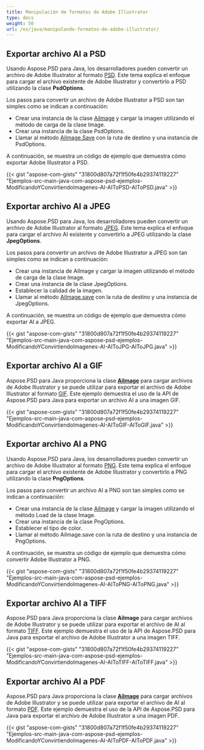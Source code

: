 ```yaml
---
title: Manipulación de formatos de Adobe Illustrator
type: docs
weight: 50
url: /es/java/manipulando-formatos-de-adobe-illustrator/
---
```


## **Exportar archivo AI a PSD**
Usando Aspose.PSD para Java, los desarrolladores pueden convertir un archivo de Adobe Illustrator al formato [PSD](https://wiki.fileformat.com/image/psd/). Este tema explica el enfoque para cargar el archivo existente de Adobe Illustrator y convertirlo a PSD utilizando la clase **PsdOptions**.

Los pasos para convertir un archivo de Adobe Illustrator a PSD son tan simples como se indican a continuación:

- Crear una instancia de la clase [AiImage](https://reference.aspose.com/java/psd/com.aspose.psd.fileformats.ai/AiImage) y cargar la imagen utilizando el método de carga de la clase Image.
- Crear una instancia de la clase PsdOptions.
- Llamar al método [AiImage.Save](https://reference.aspose.com/java/psd/com.aspose.psd/Image#save--) con la ruta de destino y una instancia de PsdOptions.

A continuación, se muestra un código de ejemplo que demuestra cómo exportar Adobe Illustrator a PSD.



{{< gist "aspose-com-gists" "31800d807a72f1f50fe4b29374119227" "Ejemplos-src-main-java-com-aspose-psd-ejemplos-ModificandoYConvirtiendoImagenes-AI-AIToPSD-AIToPSD.java" >}}
## **Exportar archivo AI a JPEG**
Usando Aspose.PSD para Java, los desarrolladores pueden convertir un archivo de Adobe Illustrator al formato [JPEG](https://wiki.fileformat.com/image/jpeg/). Este tema explica el enfoque para cargar el archivo AI existente y convertirlo a JPEG utilizando la clase **JpegOptions**.

Los pasos para convertir un archivo de Adobe Illustrator a JPEG son tan simples como se indican a continuación:

- Crear una instancia de AiImage y cargar la imagen utilizando el método de carga de la clase Image.
- Crear una instancia de la clase JpegOptions.
- Establecer la calidad de la imagen.
- Llamar al método [AiImage.save](https://reference.aspose.com/java/psd/com.aspose.psd.fileformats.ai/AiImage) con la ruta de destino y una instancia de JpegOptions.

A continuación, se muestra un código de ejemplo que demuestra cómo exportar AI a JPEG.



{{< gist "aspose-com-gists" "31800d807a72f1f50fe4b29374119227" "Ejemplos-src-main-java-com-aspose-psd-ejemplos-ModificandoYConvirtiendoImagenes-AI-AIToJPG-AIToJPG.java" >}}
## **Exportar archivo AI a GIF**
Aspose.PSD para Java proporciona la clase [**AiImage**](https://reference.aspose.com/java/psd/com.aspose.psd.fileformats.ai/AiImage) para cargar archivos de Adobe Illustrator y se puede utilizar para exportar el archivo de Adobe Illustrator al formato [GIF](https://wiki.fileformat.com/image/gif/). Este ejemplo demuestra el uso de la API de Aspose.PSD para Java para exportar un archivo AI a una imagen GIF.

{{< gist "aspose-com-gists" "31800d807a72f1f50fe4b29374119227" "Ejemplos-src-main-java-com-aspose-psd-ejemplos-ModificandoYConvirtiendoImagenes-AI-AIToGIF-AIToGIF.java" >}}
## **Exportar archivo AI a PNG**
Usando Aspose.PSD para Java, los desarrolladores pueden convertir un archivo de Adobe Illustrator al formato [PNG](https://wiki.fileformat.com/image/png/). Este tema explica el enfoque para cargar el archivo existente de Adobe Illustrator y convertirlo a PNG utilizando la clase **PngOptions**.

Los pasos para convertir un archivo AI a PNG son tan simples como se indican a continuación:

- Crear una instancia de la clase [AiImage](https://reference.aspose.com/java/psd/com.aspose.psd.fileformats.ai/AiImage) y cargar la imagen utilizando el método Load de la clase Image.
- Crear una instancia de la clase PngOptions.
- Establecer el tipo de color.
- Llamar al método AiImage.save con la ruta de destino y una instancia de PngOptions.

A continuación, se muestra un código de ejemplo que demuestra cómo convertir Adobe Illustrator a PNG.



{{< gist "aspose-com-gists" "31800d807a72f1f50fe4b29374119227" "Ejemplos-src-main-java-com-aspose-psd-ejemplos-ModificandoYConvirtiendoImagenes-AI-AIToPNG-AIToPNG.java" >}}
## **Exportar archivo AI a TIFF**
Aspose.PSD para Java proporciona la clase **AiImage** para cargar archivos de Adobe Illustrator y se puede utilizar para exportar el archivo de AI al formato [TIFF](https://wiki.fileformat.com/image/tiff). Este ejemplo demuestra el uso de la API de Aspose.PSD para Java para exportar el archivo de Adobe Illustrator a una imagen TIFF.

{{< gist "aspose-com-gists" "31800d807a72f1f50fe4b29374119227" "Ejemplos-src-main-java-com-aspose-psd-ejemplos-ModificandoYConvirtiendoImagenes-AI-AIToTIFF-AIToTIFF.java" >}}



## **Exportar archivo AI a PDF**
Aspose.PSD para Java proporciona la clase [**AiImage**](https://reference.aspose.com/java/psd/com.aspose.psd.fileformats.ai/AiImage) para cargar archivos de Adobe Illustrator y se puede utilizar para exportar el archivo de AI al formato [PDF](https://docs.fileformat.com/pdf/). Este ejemplo demuestra el uso de la API de Aspose.PSD para Java para exportar el archivo de Adobe Illustrator a una imagen PDF.

{{< gist "aspose-com-gists" "31800d807a72f1f50fe4b29374119227" "Ejemplos-src-main-java-com-aspose-psd-ejemplos-ModificandoYConvirtiendoImagenes-AI-AIToPDF-AIToPDF.java" >}}
